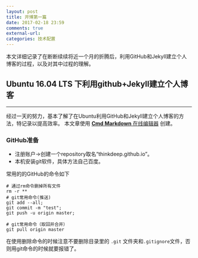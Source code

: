 ```yaml
---
layout: post
title: 开博第一篇
date: 2017-02-18 23:59
comments: true
external-url:
categories: 技术配置
---
```


本文详细记录了在断断续续将近一个月的折腾后，利用GitHub和Jekyll建立个人博客的过程，以及对其中过程的理解。

## Ubuntu 16.04 LTS 下利用github+Jekyll建立个人博客

------

经过一天的努力，基本了解了在Ubuntu利用GitHub和Jekyll建立个人博客的方法，特记录以提高效率。
本文章使用 [**Cmd Markdown** 在线编辑器](https://www.zybuluo.com/mdeditor) 创建。
### GitHub准备
 
 - 注册账户->创建一个repository取名“thinkdeep.github.io”。
 - 本机安装git软件，具体方法自己百度。
 
常用的的GitHub的命令如下
```ubuntu linenos
# 通过rm命令删掉所有文件
rm -r **
# git常用命令(推送)
git add --all;
git commit -m "test";
git push -u origin master;

# git常用命令（取回并合并）
git pull origin master
```
在使用删除命令的时候注意不要删除目录里的 `.git` 文件夹和`.gitignore`文件，否则用git命令的时候就要报错了。
